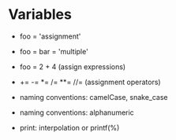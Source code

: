 # Variables

- foo = 'assignment'

- foo = bar = 'multiple'

- foo = 2 + 4 (assign expressions)

- += -= *= /= **= //= (assignment operators)

- naming conventions: camelCase, snake_case

- naming conventions: alphanumeric

- print: interpolation or printf(%)
